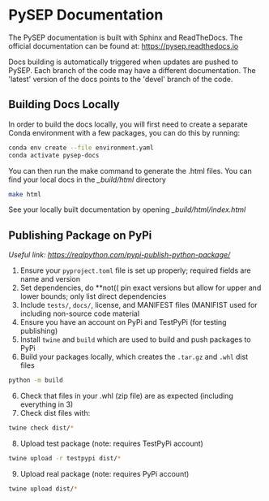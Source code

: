 # PySEP Documentation

The PySEP documentation is built with Sphinx and ReadTheDocs. The official 
documentation can be found at: https://pysep.readthedocs.io

Docs building is automatically triggered when updates are pushed to PySEP. 
Each branch of the code may have a different documentation. 
The 'latest' version of the docs points to the 'devel' branch of the code.

## Building Docs Locally

In order to build the docs locally, you will first need to create a separate 
Conda environment with a few packages, you can do this by running:

``` bash
conda env create --file environment.yaml
conda activate pysep-docs
```

You can then run the make command to generate the .html files. You can find your 
local docs in the *_build/html* directory

```bash
make html
```

See your locally built documentation by opening *_build/html/index.html*

## Publishing Package on PyPi 
*Useful link: https://realpython.com/pypi-publish-python-package/*

1. Ensure your `pyproject.toml` file is set up properly; required fields are name and version
2. Set dependencies, do **not(( pin exact versions but allow for upper and lower bounds; only list direct dependencies
3. Include `tests/`, `docs/`, license, and MANIFEST files (MANIFIST used for including non-source code material
4. Ensure you have an account on PyPi and TestPyPi (for testing publishing)
5. Install `twine` and `build` which are used to build and push packages to PyPi
6. Build your packages locally, which creates the `.tar.gz` and `.whl` dist files
```bash
python -m build
```
6. Check that files in your .whl (zip file) are as expected (including everything in 3)
7. Check dist files with:
```bash
twine check dist/*
```
8. Upload test package (note: requires TestPyPi account)
```bash
twine upload -r testpypi dist/*
```
9. Upload real package (note: requires PyPi account)
```bash
twine upload dist/*
```
